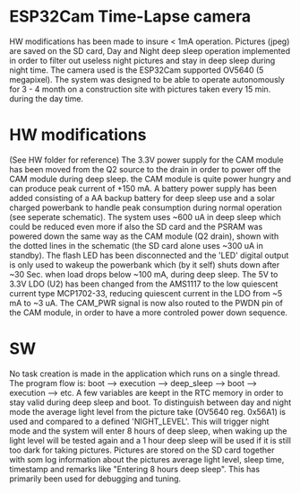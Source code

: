 # ESP32Cam Time-Lapse camera
HW modifications has been made to insure < 1mA operation. Pictures (jpeg) are saved on the SD card, Day and Night deep sleep operation implemented in order to filter out useless
night pictures and stay in deep sleep during night time. The camera used is the ESP32Cam supported OV5640 (5 megapixel). The system was designed to be able to operate autonomously
for 3 - 4 month on a construction site with pictures taken every 15 min. during the day time.
# HW modifications
(See HW folder for reference)
The 3.3V power supply for the CAM module has been moved from the Q2 source to the drain in order to power off the CAM module during deep sleep. the CAM module is quite power
hungry and can produce peak current of +150 mA. A battery power supply has been added consisting of a AA backup battery for deep sleep use and a solar charged powerbank to
handle peak consumption during normal operation (see seperate schematic).
The system uses ~600 uA in deep sleep which could be reduced even more if also the SD card and the PSRAM was powered down the same way as the CAM module (Q2 drain), shown with
the dotted lines in the schematic (the SD card alone uses ~300 uA in standby). The flash LED has been disconnected and the 'LED' digital output is only used to wakeup the
powerbank which (by it self) shuts down after ~30 Sec. when load drops below ~100 mA, during deep sleep. The 5V to 3.3V LDO (U2) has been changed from the AMS1117 to the low
quiescent current type MCP1702-33, reducing quiescent current in the LDO from ~5 mA to ~3 uA. The CAM_PWR signal is now also routed to the PWDN pin of the CAM module, in order
to have a more controled power down sequence.
# SW
No task creation is made in the application which runs on a single thread. The program flow is: boot --> execution --> deep_sleep --> boot --> execution --> etc.
A few variables are keept in the RTC memory in order to stay valid during deep sleep and boot. To distinguish between day and night mode the average light level from the picture
take (OV5640 reg. 0x56A1) is used and compared to a defined 'NIGHT_LEVEL'. This will trigger night mode and the system will enter 8 hours of deep sleep, when waking up the light
level will be tested again and a 1 hour deep sleep will be used if it is still too dark for taking pictures.
Pictures are stored on the SD card together with som log information about the pictures average light level, sleep time, timestamp and remarks like "Entering 8 hours deep sleep".
This has primarily been used for debugging and tuning. 


